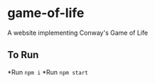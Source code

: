 # game-of-life
A website implementing Conway's Game of Life

## To Run
*Run `npm i`
*Run `npm start`